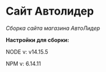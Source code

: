 # Сайт Автолидер

*Сборка сайта магазина АвтоЛидер*

**Настройки для сборки:**

NODE v: v14.15.5

NPM v: 6.14.11
